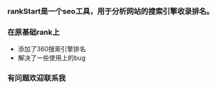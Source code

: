 ### rankStart是一个seo工具，用于分析网站的搜索引擎收录排名。

### 在原基础rank上

* 添加了360搜索引擎排名
* 解决了一些使用上的bug


### 有问题欢迎联系我
